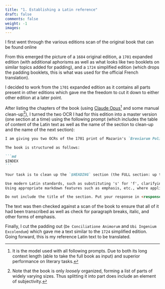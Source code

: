 ```yaml
---
title: "1. Establishing a Latin reference"
draft: false
comments: false
weight: -1
images:
---
```


I first went through the various editions scan of the original book that can be found online

From this emerged the picture of a `1684` original edition, a `1701` expanded edition (with additional aphorisms as well as what looks like two booklets on similar topics added for padding), and a `1724` simplified edition (which drops the padding booklets, this is what was used for the official French translation).

I decided to work from the `1701` expanded edition as it contains all parts present in other editions which gave me the freedom to cut it down to either other edition at a later point.

After listing the chapters of the book (using [Claude Opus](https://www.anthropic.com/news/claude-3-family)[^claude] and some manual clean-up[^index]), I turned the two OCR I had for this edition into a master version (one section at a time) using the following prompt (which includes the table of content of the Latin text as well as the name of the section to clean-up and the name of the next section):

````md
I am giving you two OCRs of the 1701 print of Mazarin's `Breviarum Politicorum, Secundum Rubricas Mazarinicas`.

The book is structured as follows:

```md
$INDEX
```

Your task is to clean up the `$HEADING` section (the FULL section: up to, and excluding the `$NEXT-HEADING` section).

Use modern Latin standards, such as substituting 's' for 'f', clarifying 'u/v' and 'i/j' ambiguities, ASCII character set, and standardizing orthography for consistency with contemporary usage.
Using appropriate markdown features such as emphasis, etc., where applicable.

Do not include the title of the section. Put your response in <response></response> tags.
````

The text was then checked against a scan of the book to ensure that all of it had been transcribed as well as check for paragraph breaks, italic, and other forms of emphasis.

Finally, I cut the padding out (`De Conciliatione Animorum` and `Ubi Ingenium Excolendum`) which gave me a text similar to the `1724` simplified edition. Going forward, this is my reference Latin text to be translated.

[^index]: Note that the book is only *loosely* organized, forming a list of parts of widely varying sizes. Thus splitting it into part does include an element of subjectivity.

[^claude]: It is the model used with all following prompts. Due to both its long context length (able to take the full book as input) and superior performance on literary tasks.
